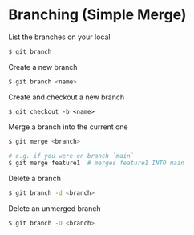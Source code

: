 # Branching (Simple Merge)

List the branches on your local

```bash
$ git branch
```

Create a new branch

```bash
$ git branch <name>
```

Create and checkout a new branch

```
$ git checkout -b <name>
```

Merge a branch into the current one

```bash
$ git merge <branch>

# e.g. if you were on branch `main`
$ git merge feature1  # merges feature1 INTO main
```

Delete a branch

```bash
$ git branch -d <branch>
```

Delete an unmerged branch

```bash
$ git branch -D <branch>
```
